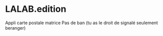 # LALAB.edition
Appli carte postale matrice 
Pas de ban (tu as le droit de signalé seulement beranger)
